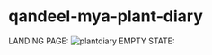 # qandeel-mya-plant-diary
LANDING PAGE:
![plantdiary](https://user-images.githubusercontent.com/63254870/94968544-1e6af700-04cf-11eb-87b3-6c636e883dfa.jpg)
EMPTY STATE:
